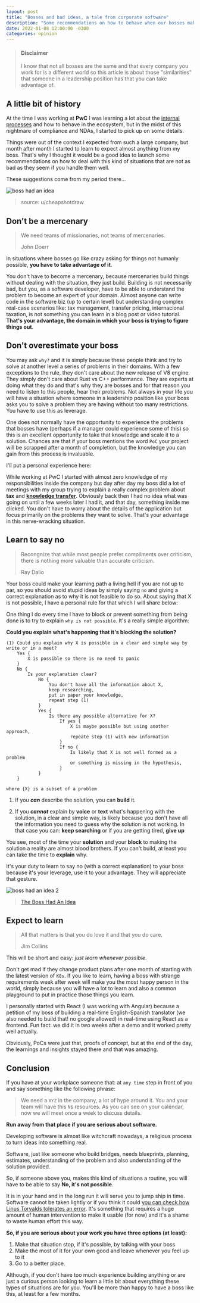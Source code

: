```yaml
---
layout: post
title: "Bosses and bad ideas, a tale from corporate software"
description: "Some recommendations on how to behave when our bosses make bad decisions and also how to take advantage of them for your long-term career."
date: 2022-01-08 12:00:00 -0300
categories: opinion
---
```


> #### Disclaimer
>
> I know that not all bosses are the same and that every company you work for is a different world so this article is about those "similarities" that someone in a leadership position has that you can take advantage of.

## A little bit of history

At the time I was working at **PwC** I was learning a lot about the [internal processes](https://www.investopedia.com/terms/b/bureaucracy.asp) and how to behave in the ecosystem, but in the midst of this nightmare of compliance and NDAs, I started to pick up on some details.

Things were out of the context I expected from such a large company, but month after month I started to learn to expect almost anything from my boss. That's why I thought it would be a good idea to launch some recommendations on how to deal with this kind of situations that are not as bad as they seem if you handle them well.

These suggestions come from my period there...

![boss had an idea](https://blog.ignaciobrasca.com/img/posts/pic-1.png)

> source: u/cheapshotdraw

## Don't be a mercenary

> We need teams of missionaries, not teams of mercenaries.
>
> John Doerr

In situations where bosses go like crazy asking for things not humanly possible, **you have to take advantage of it**.

You don't have to become a mercenary, because mercenaries build things without dealing with the situation, they just build. Building is not necessarily bad, but you, as a software developer, have to be able to understand the problem to become an expert of your domain. Almost anyone can write code in the software biz (up to certain level) but understanding complex real-case scenarios like: tax management, transfer pricing, internacional taxation, is not something you can learn in a blog post or video tutorial. **That's your advantage, the domain in which your boss is trying to figure things out**.

## Don't overestimate your boss

You may ask `why?` and it is simply because these people think and try to solve at another level a series of problems in their domains. With a few exceptions to the rule, they don't care about the new release of V8 engine. They simply don't care about Rust vs C++ performance. They are experts at doing what they do and that's why they are bosses and for that reason you need to listen to this people, hear their problems. Not always in your life you will have a situation where someone in a leadership position like your boss asks you to solve a problem they are having without too many restrictions. You have to use this as leverage.

One does not normally have the opportunity to experience the problems that bosses have (perhaps if a manager could experience some of this) so this is an excellent opportunity to take that knowledge and scale it to a solution. Chances are that if your boss mentions the word `PoC` your project will be scrapped after a month of completion, but the knowledge you can gain from this process is invaluable.

I'll put a personal experience here:

While working at PwC I started with almost zero knowledge of my responsibilities inside the company but day after day my boss did a lot of meetings with my group trying to explain a really complex problem about **tax** and **[knowledge transfer](https://en.wikipedia.org/wiki/Knowledge_transfer)**. Obviously back then I had no idea what was going on until a few weeks later I had it, and that day, something inside me clicked. You don't have to worry about the details of the application but focus primarily on the problems they want to solve. That's your advantage in this nerve-wracking situation.

## Learn to say no

> Recongnize that while most people prefer compilments over criticism,
> there is nothing more valuable than accurate criticism.
>
> Ray Dalio

Your boss could make your learning path a living hell if you are not up to par, so you should avoid stupid ideas by simply saying `no` and giving a correct explanation as to why it is not feasible to do so. About saying that X is not possible, I have a personal rule for that which I will share below:

One thing I do every time I have to block or prevent something from being done is to try to explain `why is not possible`. It's a really simple algorithm:

**Could you explain what's happening that it's blocking the solution?**

```
(1) Could you explain why X is possible in a clear and simple way by write or in a meet?
    Yes {
        X is possible so there is no need to panic
    }
    No {
        Is your explanation clear?
            No {
                You don't have all the information about X,
                keep researching,
                put in paper your knowledge,
                repeat step (1)
            }
            Yes {
                Is there any possible alternative for X?
                    If yes {
                        X is maybe possible but using another approach,
                        repeate step (1) with new information
                    }
                    If no {
                        Is likely that X is not well formed as a problem
                        or something is missing in the hypothesis,
                    }
            }
    }

where {X} is a subset of a problem
```

1. If you **_can_** describe the solution, you can **build** it.

2. If you **_cannot_** explain by **voice** or **text** what's happening with the solution, in a clear and simple way, is likely because you don't have all the information you need to guess why the solution is not working. In that case you can: **keep searching** or if you are getting tired, **give up**

You see, most of the time your **solution** and your **block** to making the solution a reality are almost blood brothers. If you can't build, at least you can take the time to **explain** why.

It's your duty to learn to say no (with a correct explanation) to your boss because it's your leverage, use it to your advantage. They will appreciate that gesture.

![boss had an idea 2](https://blog.ignaciobrasca.com/img/posts/pic-2.png)

> [The Boss Had An Idea](https://dilbert.com/strip/2021-02-06)

## Expect to learn

> All that matters is that you do love it and that you do care.
>
> Jim Collins

This will be short and easy: _just learn whenever possible_.

Don't get mad if they change product plans after one month of starting with the latest version of `K8s`. If you like to learn, having a boss with strange requirements week after week will make you the most happy person in the world, simply because you will have a lot to learn and also a common playground to put in practice those things you learn.

I personally started with React (I was working with Angular) because a petition of my boss of building a real-time English-Spanish translator (we also needed to build that! no google allowed) in real-time using React as a frontend. Fun fact: we did it in two weeks after a demo and it worked pretty well actually.

Obviously, PoCs were just that, proofs of concept, but at the end of the day, the learnings and insights stayed there and that was amazing.

## Conclusion

If you have at your workplace someone that: at `any time` step in front of you and say something like the following phrase:

> We need a `XYZ` in the company, a lot of hype around it. You and your team will have this `N$` resources. As you can see on your calendar, now we will meet once a week to discuss details.

**Run away from that place if you are serious about software.**

Developing software is almost like witchcraft nowadays, a religious process to turn ideas into something real.

Software, just like someone who build bridges, needs blueprints, planning, estimates, understanding of the problem and also understanding of the solution provided.

So, if someone above you, makes this kind of situations a routine, you will have to be able to say **No, it's not possible**.

It is in your hand and in the long run it will serve you to jump ship in time. Software cannot be taken lightly or if you think it could [you can check how Linus Torvalds tolerates an error](https://lkml.org/lkml/2012/12/23/75). It's something that requires a huge amount of human intervention to make it usable (for now) and it's a shame to waste human effort this way.

**So, if you are serious about your work you have three options (at least):**

1. Make that situation stop, if it's possible, by talking with your boss
2. Make the most of it for your own good and leave whenever you feel up to it
3. Go to a better place.

Although, if you don't have too much experience building anything or are just a curious person looking to learn a little bit about everything these types of situations are for you. You'll be more than happy to have a boss like this, at least for a few months.
